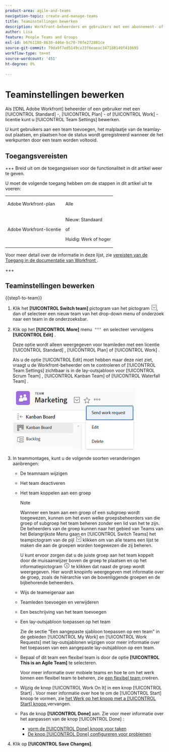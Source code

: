 ```yaml
---
product-area: agile-and-teams
navigation-topic: create-and-manage-teams
title: Teaminstellingen bewerken
description: Workfront-beheerders en gebruikers met een abonnement- of werkvergunning kunnen teaminstellingen bewerken.
author: Lisa
feature: People Teams and Groups
exl-id: b6761188-8630-446e-bc70-70fe272881ce
source-git-commit: 79da9f7ed5149ca33f6eaeac347188149f410695
workflow-type: tm+mt
source-wordcount: '451'
ht-degree: 0%

---
```


# Teaminstellingen bewerken

Als [!DNL Adobe Workfront] beheerder of een gebruiker met een [!UICONTROL Standard] -, [!UICONTROL Plan] - of [!UICONTROL Work] -licentie kunt u [!UICONTROL Team Settings] bewerken.

U kunt gebruikers aan een team toevoegen, het malplaatje van de teamlay-out plaatsen, en plaatsen hoe de status wordt geregistreerd wanneer de het werkpunten door een team worden voltooid.

## Toegangsvereisten

+++ Breid uit om de toegangseisen voor de functionaliteit in dit artikel weer te geven.

U moet de volgende toegang hebben om de stappen in dit artikel uit te voeren:

<table style="table-layout:auto"> 
 <col> 
 <col> 
 <tbody> 
  <tr data-mc-conditions=""> 
   <td role="rowheader"> <p>Adobe Workfront-plan</p> </td> 
   <td>Alle</td> 
  </tr> 
  <tr> 
   <td role="rowheader">Adobe Workfront-licentie</td> 
   <td>
   <p>Nieuw: Standaard</p>
   <p>of</p>
   <p>Huidig: Werk of hoger</p></td>
  </tr> 
 </tbody> 
</table>

Voor meer detail over de informatie in deze lijst, zie [ vereisten van de Toegang in de documentatie van Workfront ](/help/quicksilver/administration-and-setup/add-users/access-levels-and-object-permissions/access-level-requirements-in-documentation.md).

+++

## Teaminstellingen bewerken

{{step1-to-team}}

1. Klik het **[!UICONTROL Switch team]** pictogram van het pictogram ![ team van de Schakelaar ](assets/switch-team-icon.png), dan of selecteer een nieuw team van het drop-down menu of onderzoek naar een team in de onderzoeksbar.

1. Klik op het **[!UICONTROL More]** menu ![](assets/more-icon.png) en selecteer vervolgens **[!UICONTROL Edit]** .

   Deze optie wordt alleen weergegeven voor teamleden met een licentie [!UICONTROL Standard] , [!UICONTROL Plan] of [!UICONTROL Work] .

   Als u de optie [!UICONTROL Edit] moet hebben maar deze niet ziet, vraagt u de Workfront-beheerder om te controleren of [!UICONTROL Team Settings] zichtbaar is in de lay-outsjabloon voor [!UICONTROL Scrum Team] , [!UICONTROL Kanban Team] of [!UICONTROL Waterfall Team] .

   ![](assets/edit-team-settings.png)

1. In teammontages, kunt u de volgende soorten veranderingen aanbrengen:

   * De teamnaam wijzigen
   * Het team deactiveren
   * Het team koppelen aan een groep

     >[!NOTE]
     >
     >Wanneer een team aan een groep of een subgroep wordt toegewezen, kunnen om het even welke groepsbeheerders van die groep of subgroep het team beheren zonder een lid van het te zijn. De beheerders van de groep kunnen naar het gebied van Teams van het Belangrijkste Menu gaan en [!UICONTROL Switch Teams] het teampictogram van de pijl ![ Schakelaar ](assets/switch-team-icon.png) klikken om van alle teams een lijst te maken die aan de groepen worden toegewezen die zij beheren.

     U kunt ervoor zorgen dat u de juiste groep aan het team koppelt door de muisaanwijzer boven de groep te plaatsen en op het informatiepictogram ![](assets/info-icon.png) te klikken dat naast de groep wordt weergegeven. Hier wordt knopinfo weergegeven met informatie over de groep, zoals de hiërarchie van de bovenliggende groepen en de bijbehorende beheerders.

   * Wijs de teameigenaar aan
   * Teamleden toevoegen en verwijderen
   * Een beschrijving van het team toevoegen
   * Een lay-outsjabloon toepassen op het team

     Zie de sectie &quot;Een aangepaste sjabloon toepassen op een team&quot; in de gebieden [!UICONTROL My Work] en [!UICONTROL Work Requests] met lay-outsjablonen wijzigen voor meer informatie over het toepassen van een aangepaste lay-outsjabloon op een team.

   * Bepaal of dit team een flexibel team is door de optie **[!UICONTROL This is an Agile Team]** te selecteren.

     Voor meer informatie over mobiele teams en hoe te om het werk binnen een flexibel team te beheren, zie [ een flexibel team ](../../agile/get-started-with-agile-in-workfront/create-an-agile-team.md) creëren.

   * Wijzig de knop [!UICONTROL Work On It] in een knop [!UICONTROL Start] . Voor meer informatie over hoe te om de [!UICONTROL Start] knoop te vormen, zie [ het Werk op het knoop met a [!UICONTROL Start] knoop ](../../people-teams-and-groups/create-and-manage-teams/work-on-it-button-to-start-button.md) vervangen.
   * Pas de knop **[!UICONTROL Done]** aan. Zie voor meer informatie over het aanpassen van de knop [!UICONTROL Done] :

      * [ vorm de [!UICONTROL Done] knoop voor taken ](../../people-teams-and-groups/create-and-manage-teams/configure-the-done-button-for-tasks.md)
      * [De knop [!UICONTROL Done] configureren voor problemen](../../people-teams-and-groups/create-and-manage-teams/configure-the-done-button-for-issues.md)

1. Klik op **[!UICONTROL Save Changes]**.
